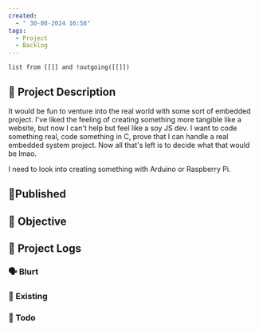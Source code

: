 ```yaml
---
created:
  - " 30-08-2024 16:58"
tags:
  - Project
  - Backlog
---
```

```dataview
list from [[]] and !outgoing([[]])
```


## 🧾 Project Description
It would be fun to venture into the real world with some sort of embedded project. I've liked the feeling of creating something more tangible like a website, but now I can't help but feel like a soy JS dev. I want to code something real, code something in C, prove that I can handle a real embedded system project. Now all that's left is to decide what that would be lmao. 

I need to look into creating something with Arduino or Raspberry Pi. 

## 🧲Published


## 🎯 Objective


## 📂 Project Logs 


### 🗣️ Blurt


### 🏢 Existing



### 🔨 Todo


